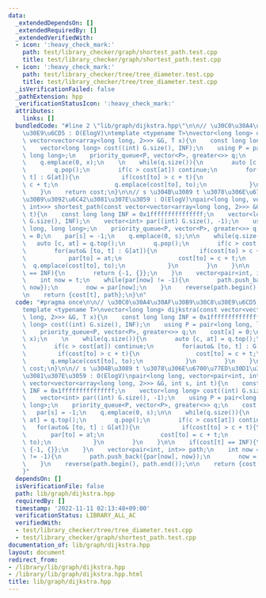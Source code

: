 ```yaml
---
data:
  _extendedDependsOn: []
  _extendedRequiredBy: []
  _extendedVerifiedWith:
  - icon: ':heavy_check_mark:'
    path: test/library_checker/graph/shortest_path.test.cpp
    title: test/library_checker/graph/shortest_path.test.cpp
  - icon: ':heavy_check_mark:'
    path: test/library_checker/tree/tree_diameter.test.cpp
    title: test/library_checker/tree/tree_diameter.test.cpp
  _isVerificationFailed: false
  _pathExtension: hpp
  _verificationStatusIcon: ':heavy_check_mark:'
  attributes:
    links: []
  bundledCode: "#line 2 \"lib/graph/dijkstra.hpp\"\n\n// \u30C0\u30A4\u30AF\u30B9\u30C8\
    \u30E9\u6CD5 : O(ElogV)\ntemplate <typename T>\nvector<long long> dijkstra(const\
    \ vector<vector<array<long long, 2>>> &G, T x){\n    const long long INF = 0x1fffffffffffffff;\n\
    \    vector<long long> cost((int) G.size(), INF);\n    using P = pair<long long,\
    \ long long>;\n    priority_queue<P, vector<P>, greater<>> q;\n    cost[x] = 0;\n\
    \    q.emplace(0, x);\n    \n    while(q.size()){\n        auto [c, at] = q.top();\n\
    \        q.pop();\n        if(c > cost[at]) continue;\n        for(auto& [to,\
    \ t] : G[at]){\n            if(cost[to] > c + t){\n                cost[to] =\
    \ c + t;\n                q.emplace(cost[to], to);\n            }\n        }\n\
    \    }\n    return cost;\n}\n\n// s \u304B\u3089 t \u3078\u306E\u6700\u77ED\u30D1\
    \u30B9\u3092\u6C42\u3081\u307E\u3059 : O(ElogV)\npair<long long, vector<pair<int,\
    \ int>>> shortest_path(const vector<vector<array<long long, 2>>> &G, int s, int\
    \ t){\n    const long long INF = 0x1fffffffffffffff;\n    vector<long long> cost((int)\
    \ G.size(), INF);\n    vector<int> par((int) G.size(), -1);\n    using P = pair<long\
    \ long, long long>;\n    priority_queue<P, vector<P>, greater<>> q;\n    cost[s]\
    \ = 0;\n    par[s] = -1;\n    q.emplace(0, s);\n\n    while(q.size()){\n     \
    \   auto [c, at] = q.top();\n        q.pop();\n        if(c > cost[at]) continue;\n\
    \        for(auto& [to, t] : G[at]){\n            if(cost[to] > c + t){\n    \
    \            par[to] = at;\n                cost[to] = c + t;\n              \
    \  q.emplace(cost[to], to);\n            }\n        }\n    }\n\n    if(cost[t]\
    \ == INF){\n        return {-1, {}};\n    }\n    vector<pair<int, int>> path;\n\
    \    int now = t;\n    while(par[now] != -1){\n        path.push_back({par[now],\
    \ now});\n        now = par[now];\n    }\n    reverse(path.begin(), path.end());\n\
    \n    return {cost[t], path};\n}\n"
  code: "#pragma once\n\n// \u30C0\u30A4\u30AF\u30B9\u30C8\u30E9\u6CD5 : O(ElogV)\n\
    template <typename T>\nvector<long long> dijkstra(const vector<vector<array<long\
    \ long, 2>>> &G, T x){\n    const long long INF = 0x1fffffffffffffff;\n    vector<long\
    \ long> cost((int) G.size(), INF);\n    using P = pair<long long, long long>;\n\
    \    priority_queue<P, vector<P>, greater<>> q;\n    cost[x] = 0;\n    q.emplace(0,\
    \ x);\n    \n    while(q.size()){\n        auto [c, at] = q.top();\n        q.pop();\n\
    \        if(c > cost[at]) continue;\n        for(auto& [to, t] : G[at]){\n   \
    \         if(cost[to] > c + t){\n                cost[to] = c + t;\n         \
    \       q.emplace(cost[to], to);\n            }\n        }\n    }\n    return\
    \ cost;\n}\n\n// s \u304B\u3089 t \u3078\u306E\u6700\u77ED\u30D1\u30B9\u3092\u6C42\
    \u3081\u307E\u3059 : O(ElogV)\npair<long long, vector<pair<int, int>>> shortest_path(const\
    \ vector<vector<array<long long, 2>>> &G, int s, int t){\n    const long long\
    \ INF = 0x1fffffffffffffff;\n    vector<long long> cost((int) G.size(), INF);\n\
    \    vector<int> par((int) G.size(), -1);\n    using P = pair<long long, long\
    \ long>;\n    priority_queue<P, vector<P>, greater<>> q;\n    cost[s] = 0;\n \
    \   par[s] = -1;\n    q.emplace(0, s);\n\n    while(q.size()){\n        auto [c,\
    \ at] = q.top();\n        q.pop();\n        if(c > cost[at]) continue;\n     \
    \   for(auto& [to, t] : G[at]){\n            if(cost[to] > c + t){\n         \
    \       par[to] = at;\n                cost[to] = c + t;\n                q.emplace(cost[to],\
    \ to);\n            }\n        }\n    }\n\n    if(cost[t] == INF){\n        return\
    \ {-1, {}};\n    }\n    vector<pair<int, int>> path;\n    int now = t;\n    while(par[now]\
    \ != -1){\n        path.push_back({par[now], now});\n        now = par[now];\n\
    \    }\n    reverse(path.begin(), path.end());\n\n    return {cost[t], path};\n\
    }"
  dependsOn: []
  isVerificationFile: false
  path: lib/graph/dijkstra.hpp
  requiredBy: []
  timestamp: '2022-11-11 02:13:48+09:00'
  verificationStatus: LIBRARY_ALL_AC
  verifiedWith:
  - test/library_checker/tree/tree_diameter.test.cpp
  - test/library_checker/graph/shortest_path.test.cpp
documentation_of: lib/graph/dijkstra.hpp
layout: document
redirect_from:
- /library/lib/graph/dijkstra.hpp
- /library/lib/graph/dijkstra.hpp.html
title: lib/graph/dijkstra.hpp
---
```

